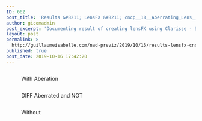 ```yaml
---
ID: 662
post_title: 'Results &#8211; LensFX &#8211; cncp__18__Aberrating_Lens__RENDERED.project'
author: gicomadmin
post_excerpt: 'Documenting result of creating lensFX using Clarisse - See the difference layer for a view that I consider acceptable (observe the noize)'
layout: post
permalink: >
  http://guillaumeisabelle.com/nad-previz/2019/10/16/results-lensfx-cncp__18__aberrating_lens__rendered-project/
published: true
post_date: 2019-10-16 17:42:20
---
```

<!-- wp:image {"id":663} --><figure class="wp-block-image">

<img src="http://guillaumeisabelle.com/nad-previz/wp-content/uploads/sites/19/2019/10/image-34-1024x607.png" alt="" class="wp-image-663" /><figcaption>With Aberation  
</figcaption></figure> <!-- /wp:image -->

<!-- wp:image {"id":673} --><figure class="wp-block-image">

<img src="http://guillaumeisabelle.com/nad-previz/wp-content/uploads/sites/19/2019/10/DIFF-1024x576.jpg" alt="" class="wp-image-673" /><figcaption>DIFF Aberrated and NOT</figcaption></figure> <!-- /wp:image -->

<!-- wp:image {"id":664} --><figure class="wp-block-image">

<img src="http://guillaumeisabelle.com/nad-previz/wp-content/uploads/sites/19/2019/10/image-35-1024x593.png" alt="" class="wp-image-664" /><figcaption>Without</figcaption></figure> <!-- /wp:image -->